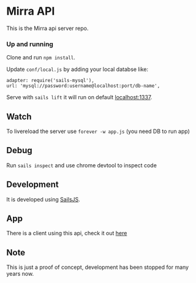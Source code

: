 # Mirra API

This is the Mirra api server repo.

### Up and running

Clone and run `npm install`.

Update `conf/local.js` by adding your local databse like: 
```
adapter: require('sails-mysql'),
url: 'mysql://password:username@localhost:port/db-name',
```

Serve with `sails lift` it will run on default [localhost:1337](http://localhost:1337). 

## Watch 

To livereload the server use `forever -w app.js` (you need DB to run app)

## Debug

Run `sails inspect` and use chrome devtool to inspect code

## Development

It is developed using [SailsJS](https://sailsjs.com).

## App

There is a client using this api, check it out [here](https://github.com/b1n01/mirra-app)

## Note

This is just a proof of concept, development has been stopped for many years now.
